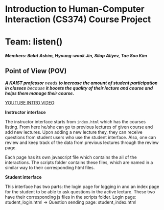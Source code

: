 # Introduction to Human-Computer Interaction (CS374) Course Project

# Team: listen()

##### **Members: Bolat Ashim, Hyoung-wook Jin, Silap Aliyev, Tae Soo Kim**


## Point of View (POV)

_**A KAIST professor** needs **to increase the amount of student participation in classes** because **it boosts the quality of their lecture and course and helps them manage their course.**_

[YOUTUBE INTRO VIDEO](https://youtu.be/IwefWBHloOc "Team listen project")

**Instructor interface**

The instructor interface starts from `index.html` which has the courses listing. From here he/she can go to previous lectures of given course and add new lectures. Upon adding a new lecture they, they can receive questions from student users who use the student interface. Also, one can review and keep track of the data from previous lectures through the review page.  

Each page has its own javascript file which contains the all of the interactions. The scripts folder contains these files, which are named in a similar way to their corresponding html files.

**Student interface**

This interface has two parts: the login page for logging in and an index page for the student to be able to ask questions in the active lecture. These two have their corresponding js files in the scripts folder.
Login page: student_login.html -> Question sending page: student_index.html

